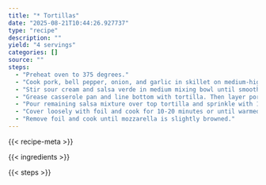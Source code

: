 ```yaml
---
title: "* Tortillas"
date: "2025-08-21T10:44:26.927737"
type: "recipe"
description: ""
yield: "4 servings"
categories: []
source: ""
steps:
  - "Preheat oven to 375 degrees."
  - "Cook pork, bell pepper, onion, and garlic in skillet on medium-high until no longer pink."
  - "Stir sour cream and salsa verde in medium mixing bowl until smooth. Reserve 1 cup of salsa mixture and add rest to skillet. Cook for one minute- stirring frequently. Remove from heat and stir in mozzarella cheese."
  - "Grease casserole pan and line bottom with tortilla. Then layer pork mixture, tortilla, pork mixture, tortilla, pork mixture, tortilla."
  - "Pour remaining salsa mixture over top tortilla and sprinkle with 1/4 cups mozzarella."
  - "Cover loosely with foil and cook for 10-20 minutes or until warmed through."
  - "Remove foil and cook until mozzarella is slightly browned."
---
```


{{< recipe-meta >}}

{{< ingredients >}}

{{< steps >}}
